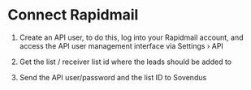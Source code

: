 # Connect Rapidmail

1. Create an API user, to do this, log into your Rapidmail account, and access the API user management interface via Settings › API

2. Get the list / receiver list id where the leads should be added to

3. Send the API user/password and the list ID to Sovendus
